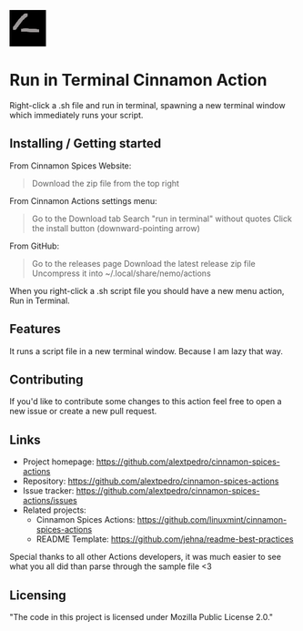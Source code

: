 ![Logo of the project](https://github.com/alextpedro/cinnamon-spices-actions/blob/run-in-terminal%40alextpedro/run-in-terminal%40alextpedro/files/run-in-terminal%40alextpedro/icon.png)

# Run in Terminal Cinnamon Action

Right-click a .sh file and run in terminal, spawning a new terminal window which immediately runs your script. 

## Installing / Getting started

From Cinnamon Spices Website:
> Download the zip file from the top right

From Cinnamon Actions settings menu: 
> Go to the Download tab
> Search "run in terminal" without quotes
> Click the install button (downward-pointing arrow)

From GitHub:
> Go to the releases page
> Download the latest release zip file
> Uncompress it into ~/.local/share/nemo/actions

When you right-click a .sh script file you should have a new menu action, Run in Terminal.

## Features

It runs a script file in a new terminal window. Because I am lazy that way.

## Contributing

If you'd like to contribute some changes to this action feel free to open a new issue or create a new pull request.

## Links

- Project homepage: https://github.com/alextpedro/cinnamon-spices-actions
- Repository: https://github.com/alextpedro/cinnamon-spices-actions
- Issue tracker: https://github.com/alextpedro/cinnamon-spices-actions/issues
- Related projects:
  - Cinnamon Spices Actions: https://github.com/linuxmint/cinnamon-spices-actions
  - README Template: https://github.com/jehna/readme-best-practices

Special thanks to all other Actions developers, it was much easier to see what you all did than parse through the sample file <3

## Licensing

"The code in this project is licensed under Mozilla Public License 2.0."
